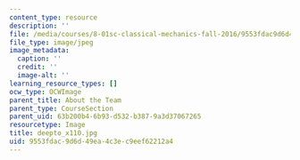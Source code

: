 ```yaml
---
content_type: resource
description: ''
file: /media/courses/8-01sc-classical-mechanics-fall-2016/9553fdac9d6d49ea4c3ec9eef62212a4_deepto_x110.jpg
file_type: image/jpeg
image_metadata:
  caption: ''
  credit: ''
  image-alt: ''
learning_resource_types: []
ocw_type: OCWImage
parent_title: About the Team
parent_type: CourseSection
parent_uid: 63b200b4-6b93-d532-b387-9a3d37067265
resourcetype: Image
title: deepto_x110.jpg
uid: 9553fdac-9d6d-49ea-4c3e-c9eef62212a4
---
```

